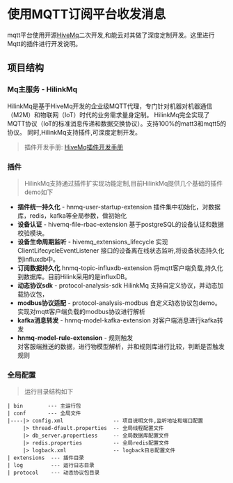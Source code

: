 
# 使用MQTT订阅平台收发消息 
mqtt平台使用开源[HiveMq](https://www.hivemq.com)二次开发,和能云对其做了深度定制开发。这里进行Mqtt的插件进行开发说明。

## 项目结构 

### Mq主服务 - HilinkMq 
HilinkMq是基于HiveMq开发的企业级MQTT代理，专门针对机器对机器通信（M2M）和物联网（IoT）时代的业务需求量身定制。
HilinkMq完全实现了MQTT协议（IoT的标准消息传递和数据交换协议）。支持100%的matt3和mqtt5的协议。
同时,HilinkMq支持插件,可深度定制开发。

> 插件开发手册: [HiveMq插件开发手册](https://www.hivemq.com/docs/hivemq/4.4/extensions/introduction.html)


### 插件 
> HilinkMq支持通过插件扩实现功能定制,目前HilinkMq提供几个基础的插件demo如下   

* **插件统一持久化** - hnmq-user-startup-extension 
  插件集中初始化，对数据库，redis，kafka等全局参数，做初始化 
* **设备认证** - hivemq-file-rbac-extension 
  基于postgreSQL的设备认证和数据校验模块。
* **设备生命周期监听** - hivemq_extensions_lifecycle
  实现 ClientLifecycleEventListener 接口的设备离在线状态监听,将设备状态持久化到influxdb中。
* **订阅数据持久化** hnmq-topic-influxdb-extension
  将mqtt客户端负载,持久化到数据库。目前Hilink采用的是influxDB。
* **动态协议sdk** - protocol-analysis-sdk
  HilinkMq 支持自定义协议，并动态加载协议包，
* **modbus协议适配**  - protocol-analysis-modbus
  自定义动态协议包demo。实现对mqtt客户端负载的modbus协议进行解析 
* **kafka消息转发** - hnmq-model-kafka-extension 
  对客户端消息进行kafka转发 
* **hnmq-model-rule-extension** - 规则触发  
  对客服端推送的数据，进行物模型解析，并和规则库进行比较，判断是否触发规则 
 
### 全局配置 
> 运行目录结构如下
```
| bin        --- 主运行包 
| conf       --- 全局文件 
|----|> config.xml                -- 项目说明文件,监听地址和端口配置 
     |> thread-dfault.properties  -- 全局线程配置文件 
     |> db_server.propertiess     -- 全局数据库配置文件 
     |> redis.properties          -- 全局redis配置文件 
     |> logback.xml               -- logback日志配置文件 
| extensions  --- 插件目录 
| log         --- 运行日志目录 
| protocol    --- 动态协议包目录 
```